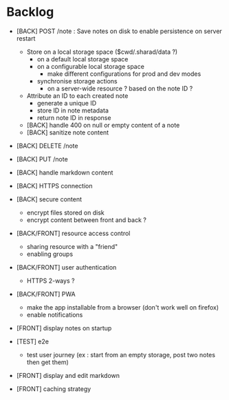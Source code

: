 # Backlog

- [BACK] POST /note : Save notes on disk to enable persistence on server restart
  - Store on a local storage space ($cwd/.sharad/data ?)
    - on a default local storage space
    - on a configurable local storage space
      - make different configurations for prod and dev modes
    - synchronise storage actions
      - on a server-wide resource ? based on the note ID ?
  - Attribute an ID to each created note
    - generate a unique ID
    - store ID in note metadata
    - return note ID in response
  - [BACK] handle 400 on null or empty content of a note
  - [BACK] sanitize note content
    
- [BACK] DELETE /note
- [BACK] PUT /note
- [BACK] handle markdown content
- [BACK] HTTPS connection
- [BACK] secure content
  - encrypt files stored on disk
  - encrypt content between front and back ?
- [BACK/FRONT] resource access control
  - sharing resource with a "friend"
  - enabling groups

- [BACK/FRONT] user authentication
  - HTTPS 2-ways ?
- [BACK/FRONT] PWA
  - make the app installable from a browser (don't work well on firefox)
  - enable notifications
- [FRONT] display notes on startup
- [TEST] e2e
  - test user journey (ex : start from an empty storage, post two notes then get them)
- [FRONT] display and edit markdown
- [FRONT] caching strategy
    